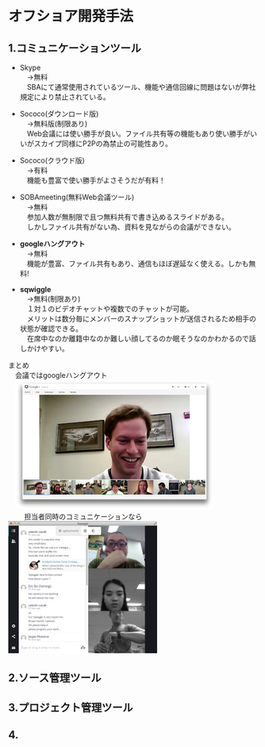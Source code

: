 # オフショア開発手法
## 1.コミュニケーションツール

* Skype  
　→無料  
　SBAにて通常使用されているツール、機能や通信回線に問題はないが弊社規定により禁止されている。  
* Sococo(ダウンロード版)  
　→無料版(制限あり)  
　Web会議には使い勝手が良い。ファイル共有等の機能もあり使い勝手がいいがスカイプ同様にP2Pの為禁止の可能性あり。  
* Sococo(クラウド版)  
　→有料  
　機能も豊富で使い勝手がよさそうだが有料！  
* SOBAmeeting(無料Web会議ツール)  
　→無料  
　参加人数が無制限で且つ無料共有で書き込めるスライドがある。  
　しかしファイル共有がない為、資料を見ながらの会議ができない。  
* **googleハングアウト**  
　→無料  
　機能が豊富、ファイル共有もあり、通信もほぼ遅延なく使える。しかも無料!  

* **sqwiggle**  
　→無料(制限あり)  
　１対１のビデオチャットや複数でのチャットが可能。  
　メリットは数分毎にメンバーのスナップショットが送信されるため相手の状態が確認できる。  
　在席中なのか離籍中なのか難しい顔してるのか眠そうなのかわかるので話しかけやすい。  

まとめ  
　会議ではgoogleハングアウト  
　![googleハングアウト](imeges/googlehangout.png)  
　
　担当者同時のコミュニケーションなら
　![Sqwiggle](imeges/sqwiggle.jpg)　　
　
## 2.ソース管理ツール
## 3.プロジェクト管理ツール
## 4.
